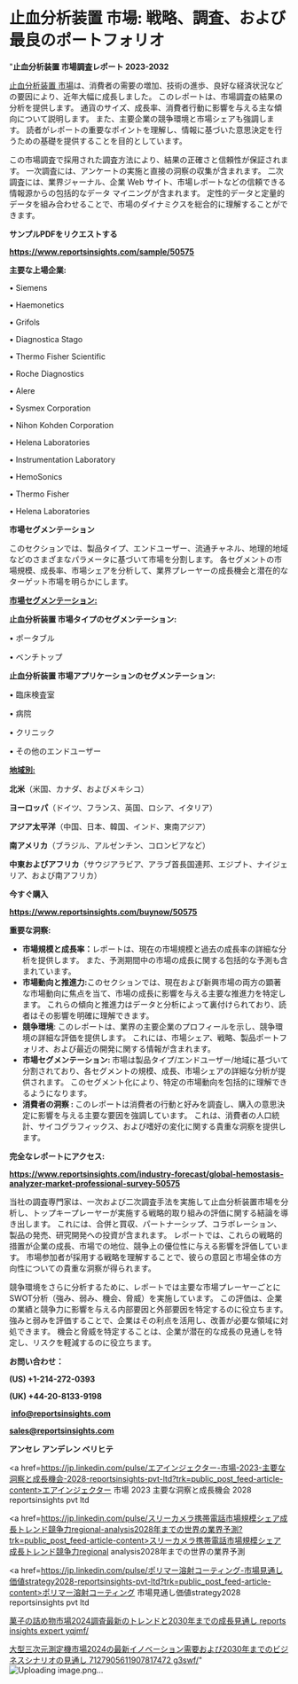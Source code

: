 # 止血分析装置 市場: 戦略、調査、および最良のポートフォリオ

"<strong>止血分析装置 市場調査レポート 2023-2032</strong>

<a href=https://www.reportsinsights.com/sample/50575>止血分析装置 市場</a>は、消費者の需要の増加、技術の進歩、良好な経済状況などの要因により、近年大幅に成長しました。 このレポートは、市場調査の結果の分析を提供します。 通貨のサイズ、成長率、消費者行動に影響を与える主な傾向について説明します。 また、主要企業の競争環境と市場シェアも強調します。 読者がレポートの重要なポイントを理解し、情報に基づいた意思決定を行うための基礎を提供することを目的としています。

この市場調査で採用された調査方法により、結果の正確さと信頼性が保証されます。 一次調査には、アンケートの実施と直接の洞察の収集が含まれます。 二次調査には、業界ジャーナル、企業 Web サイト、市場レポートなどの信頼できる情報源からの包括的なデータ マイニングが含まれます。 定性的データと定量的データを組み合わせることで、市場のダイナミクスを総合的に理解することができます。

<strong><b>サンプルPDFをリクエストする</b></strong>

<a href=https://www.reportsinsights.com/sample/50575><strong><u>https://www.reportsinsights.com/sample/50575</u></strong></a>

<strong>主要な上場企業:</strong>

• Siemens

• Haemonetics

• Grifols

• Diagnostica Stago

• Thermo Fisher Scientific

• Roche Diagnostics

• Alere

• Sysmex Corporation

• Nihon Kohden Corporation

• Helena Laboratories

• Instrumentation Laboratory

• HemoSonics

• Thermo Fisher

• Helena Laboratories

<strong>市場セグメンテーション</strong>

このセクションでは、製品タイプ、エンドユーザー、流通チャネル、地理的地域などのさまざまなパラメータに基づいて市場を分割します。 各セグメントの市場規模、成長率、市場シェアを分析して、業界プレーヤーの成長機会と潜在的なターゲット市場を明らかにします。

<strong><u>市場セグメンテーション</u></strong><strong><u>:</u></strong>

<strong>止血分析装置 市場タイプのセグメンテーション:</strong>

• ポータブル

• ベンチトップ

<strong>止血分析装置 市場アプリケーションのセグメンテーション:</strong>

• 臨床検査室

• 病院

• クリニック

• その他のエンドユーザー

<strong><u>地域別</u></strong><strong><u>:</u></strong>

<strong>北米</strong>（米国、カナダ、およびメキシコ）

<strong>ヨーロッパ</strong>（ドイツ、フランス、英国、ロシア、イタリア）

<strong>アジア太平洋</strong>（中国、日本、韓国、インド、東南アジア）

<strong>南アメリカ</strong>（ブラジル、アルゼンチン、コロンビアなど）

<strong>中東およびアフリカ</strong>（サウジアラビア、アラブ首長国連邦、エジプト、ナイジェリア、および南アフリカ）

<strong>今すぐ購入</strong>

<a href=https://www.reportsinsights.com/buynow/50575><strong><u>https://www.reportsinsights.com/buynow/50575</u></strong></a>

<strong>重要な洞察:</strong>
<ul>
  <li><strong>市場規模と成長率：</strong>レポートは、現在の市場規模と過去の成長率の詳細な分析を提供します。 また、予測期間中の市場の成長に関する包括的な予測も含まれています。</li>
  <li><strong>市場動向と推進力:</strong>このセクションでは、現在および新興市場の両方の顕著な市場動向に焦点を当て、市場の成長に影響を与える主要な推進力を特定します。 これらの傾向と推進力はデータと分析によって裏付けられており、読者はその影響を明確に理解できます。</li>
  <li><strong>競争環境</strong>: このレポートは、業界の主要企業のプロフィールを示し、競争環境の詳細な評価を提供します。 これには、市場シェア、戦略、製品ポートフォリオ、および最近の開発に関する情報が含まれます。</li>
  <li><strong>市場セグメンテーション: </strong>市場は製品タイプ/エンドユーザー/地域に基づいて分割されており、各セグメントの規模、成長、市場シェアの詳細な分析が提供されます。 このセグメント化により、特定の市場動向を包括的に理解できるようになります。</li>
  <li><strong>消費者の洞察 : </strong>このレポートは消費者の行動と好みを調査し、購入の意思決定に影響を与える主要な要因を強調しています。 これは、消費者の人口統計、サイコグラフィックス、および嗜好の変化に関する貴重な洞察を提供します。</li>
</ul>
<strong>完全なレポートにアクセス:</strong>

<a href=https://www.reportsinsights.com/industry-forecast/global-hemostasis-analyzer-market-professional-survey-50575><strong><u><b>https://www.reportsinsights.com/industry-forecast/global-hemostasis-analyzer-market-professional-survey-50575</b></u></strong></a>

当社の調査専門家は、一次および二次調査手法を実施して止血分析装置市場を分析し、トップキープレーヤーが実施する戦略的取り組みの評価に関する結論を導き出します。 これには、合併と買収、パートナーシップ、コラボレーション、製品の発売、研究開発への投資が含まれます。 レポートでは、これらの戦略的措置が企業の成長、市場での地位、競争上の優位性に与える影響を評価しています。 市場参加者が採用する戦略を理解することで、彼らの意図と市場全体の方向性についての貴重な洞察が得られます。

競争環境をさらに分析するために、レポートでは主要な市場プレーヤーごとにSWOT分析（強み、弱み、機会、脅威）を実施しています。 この評価は、企業の業績と競争力に影響を与える内部要因と外部要因を特定するのに役立ちます。 強みと弱みを評価することで、企業はその利点を活用し、改善が必要な領域に対処できます。 機会と脅威を特定することは、企業が潜在的な成長の見通しを特定し、リスクを軽減するのに役立ちます。

<strong>お問い合わせ：</strong>

<strong>(US) +1-214-272-0393</strong>

<strong>(UK) +44-20-8133-9198</strong>

<strong> </strong><a href=info@reportsinsights.com><strong><u>info@reportsinsights.com</u></strong></a>

<a href=sales@reportsinsights.com><strong><u>sales@reportsinsights.com</u></strong></a>

<strong>アンセレ アンデレン ベリヒテ</strong>

<a href=https://jp.linkedin.com/pulse/エアインジェクター-市場-2023-主要な洞察と成長機会-2028-reportsinsights-pvt-ltd?trk=public_post_feed-article-content>エアインジェクター 市場 2023 主要な洞察と成長機会 2028 reportsinsights pvt ltd</a>

<a href=https://jp.linkedin.com/pulse/スリーカメラ携帯電話市場規模シェア成長トレンド競争力regional-analysis2028年までの世界の業界予測?trk=public_post_feed-article-content>スリーカメラ携帯電話市場規模シェア成長トレンド競争力regional analysis2028年までの世界の業界予測</a>

<a href=https://jp.linkedin.com/pulse/ポリマー溶射コーティング-市場見通し価値strategy2028-reportsinsights-pvt-ltd?trk=public_post_feed-article-content>ポリマー溶射コーティング 市場見通し価値strategy2028 reportsinsights pvt ltd</a>

<a href=https://www.linkedin.com/pulse/菓子の詰め物市場2024調査最新のトレンドと2030年までの成長見通し-reports-insights-expert-yqjmf/>菓子の詰め物市場2024調査最新のトレンドと2030年までの成長見通し reports insights expert yqjmf/</a>

<a href=https://www.linkedin.com/pulse/大型三次元測定機市場2024の最新イノベーション需要および2030年までのビジネスシナリオの見通し-7127905611907817472-g3swf/>大型三次元測定機市場2024の最新イノベーション需要および2030年までのビジネスシナリオの見通し 7127905611907817472 g3swf/</a>"
![Uploading image.png…]()
